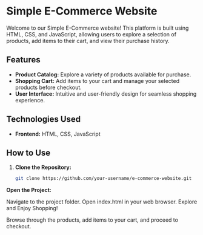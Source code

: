 # Simple E-Commerce Website

Welcome to our Simple E-Commerce website! This platform is built using HTML, CSS, and JavaScript, allowing users to explore a selection of products, add items to their cart, and view their purchase history.

## Features

- **Product Catalog:** Explore a variety of products available for purchase.
- **Shopping Cart:** Add items to your cart and manage your selected products before checkout.
- **User Interface:** Intuitive and user-friendly design for seamless shopping experience.

## Technologies Used

- **Frontend:** HTML, CSS, JavaScript

## How to Use

1. **Clone the Repository:**

   ```bash
   git clone https://github.com/your-username/e-commerce-website.git
**Open the Project:**

Navigate to the project folder.
Open index.html in your web browser.
Explore and Enjoy Shopping!

Browse through the products, add items to your cart, and proceed to checkout.
